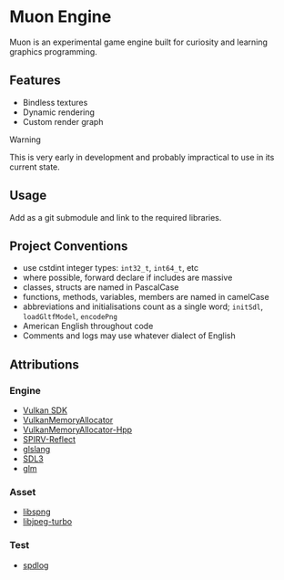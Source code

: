 # Muon Engine
Muon is an experimental game engine built for curiosity and learning graphics programming.

## Features
- Bindless textures
- Dynamic rendering
- Custom render graph

> [!WARNING]
> This is very early in development and probably impractical to use in its current state.

## Usage
Add as a git submodule and link to the required libraries.

## Project Conventions
- use cstdint integer types: `int32_t`, `int64_t`, etc
- where possible, forward declare if includes are massive
- classes, structs are named in PascalCase
- functions, methods, variables, members are named in camelCase
- abbreviations and initialisations count as a single word; `initSdl`, `loadGltfModel`, `encodePng`
- American English throughout code
- Comments and logs may use whatever dialect of English

## Attributions
### Engine
- [Vulkan SDK](https://www.lunarg.com/vulkan-sdk/)
- [VulkanMemoryAllocator](https://github.com/GPUOpen-LibrariesAndSDKs/VulkanMemoryAllocator)
- [VulkanMemoryAllocator-Hpp](https://github.com/YaaZ/VulkanMemoryAllocator-Hpp)
- [SPIRV-Reflect](https://github.com/KhronosGroup/SPIRV-Reflect)
- [glslang](https://github.com/KhronosGroup/glslang)
- [SDL3](https://wiki.libsdl.org/SDL3/FrontPage)
- [glm](https://github.com/g-truc/glm)

### Asset
- [libspng](https://libspng.org/)
- [libjpeg-turbo](https://libjpeg-turbo.org/)

### Test
- [spdlog](https://github.com/gabime/spdlog)

